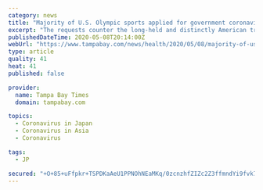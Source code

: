 ```yaml
---
category: news
title: "Majority of U.S. Olympic sports applied for government coronavirus relief money"
excerpt: "The requests counter the long-held and distinctly American tradition of not using taxpayer funds to pursue Olympic glory. But the virus has exposed the financial frailties of the world’s most dominant Olympic system."
publishedDateTime: 2020-05-08T20:14:00Z
webUrl: "https://www.tampabay.com/news/health/2020/05/08/majority-of-us-olympic-sports-applied-for-government-coronavirus-relief-money/"
type: article
quality: 41
heat: 41
published: false

provider:
  name: Tampa Bay Times
  domain: tampabay.com

topics:
  - Coronavirus in Japan
  - Coronavirus in Asia
  - Coronavirus

tags:
  - JP

secured: "+O+85+uFfpkr+TSPDKaAeU1PPNOhNEaMKq/0zcnzhfZIZc2Z3ffmndYi9fvk7D7U7yDYilbu3rs1+QPOHx2Pd7iNWhdq2MgJnrqTa0IpmdD7M3U0E6Uv9SmZeyB/8eBPMm/a1cFhRZMQfJf/PrfjVMadBnuzaZomJ28XfpLXLTk5ruRxpfwCWOMLaQ2sgm402D9+yla6ZnQPe+JCIm553H371n1WuCmEWJ20WiJME8BhishoGAbJSm29CYWJD8wXWx5IeUUAj20qWhxivaBeJSKmss7XSj7wyo/eUMsGODI3/BrF6HCeO7/7GPeBErFVELdoFl5X0SO0HaRsrYg15ZbcyLSJGNU/lgCtMlRQgK6Wmc1CzRPUELU8Z5l0ck4cG7m4ED9CgK+CTtRusBwK5fEcI+gERTFvxSd5+uqi6SRdlOyt+n6/6JvoaePtQqPd1dN2O2txvcgl4N1KVhPwA+7O20JOBLZc7tmxbIEp+MU=;iITduLnsM+7VqnkGdI6Z6Q=="
---
```


